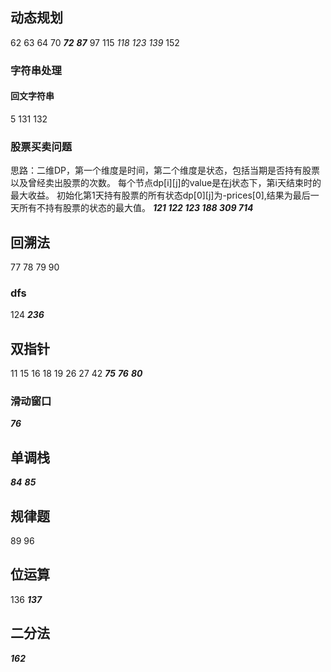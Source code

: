 ## 动态规划
62 63 64 70 ***72*** ***87*** 97 115 *118* *123* *139* 152
### 字符串处理

#### 回文字符串
5 131 132
### 股票买卖问题 
思路：二维DP，第一个维度是时间，第二个维度是状态，包括当期是否持有股票以及曾经卖出股票的次数。
每个节点dp\[i\]\[j\]的value是在j状态下，第i天结束时的最大收益。
初始化第1天持有股票的所有状态dp\[0\]\[j\]为-prices\[0\],结果为最后一天所有不持有股票的状态的最大值。
***121 122 123 188 309 714***

## 回溯法
77 78 79 90
### dfs
124 ***236*** 

## 双指针
11 15 16 18 19 26 27 42 ***75*** ***76*** ***80***
### 滑动窗口
***76***


## 单调栈
***84*** ***85*** 

## 规律题
89 96

## 位运算
136 ***137***

## 二分法
***162***